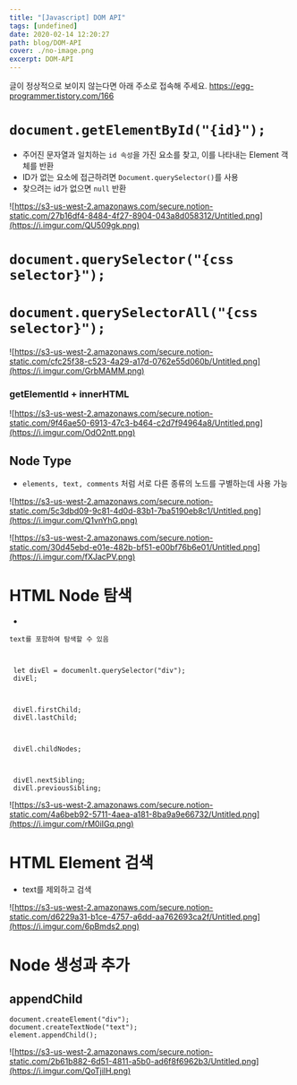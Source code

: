 ```yaml
---
title: "[Javascript] DOM API"
tags: [undefined]
date: 2020-02-14 12:20:27
path: blog/DOM-API
cover: ./no-image.png
excerpt: DOM-API
---
```

글이 정상적으로 보이지 않는다면 아래 주소로 접속해 주세요.
https://egg-programmer.tistory.com/166
# `` document.getElementById("{id}"); ``

*   주어진 문자열과 일치하는 `` id 속성 ``을 가진 요소를 찾고, 이를 나타내는 Element 객체를 반환
*   ID가 없는 요소에 접근하려면 `` Document.querySelector() ``를 사용
*   찾으려는 id가 없으면 `` null `` 반환

![https://s3-us-west-2.amazonaws.com/secure.notion-static.com/27b16df4-8484-4f27-8904-043a8d058312/Untitled.png](https://i.imgur.com/QU509gk.png)

# `` document.querySelector("{css selector}"); ``

# `` document.querySelectorAll("{css selector}"); ``

![https://s3-us-west-2.amazonaws.com/secure.notion-static.com/cfc25f38-c523-4a29-a17d-0762e55d060b/Untitled.png](https://i.imgur.com/GrbMAMM.png)

### getElementId + innerHTML

![https://s3-us-west-2.amazonaws.com/secure.notion-static.com/9f46ae50-6913-47c3-b464-c2d7f94964a8/Untitled.png](https://i.imgur.com/OdO2ntt.png)

## Node Type

*   `` elements, text, comments `` 처럼 서로 다른 종류의 노드를 구별하는데 사용 가능

![https://s3-us-west-2.amazonaws.com/secure.notion-static.com/5c3dbd09-9c81-4d0d-83b1-7ba5190eb8c1/Untitled.png](https://i.imgur.com/Q1vnYhG.png)

![https://s3-us-west-2.amazonaws.com/secure.notion-static.com/30d45ebd-e01e-482b-bf51-e00bf76b6e01/Untitled.png](https://i.imgur.com/fXJacPV.png)

# HTML Node 탐색

*   
    
    text를 포함하여 탐색할 수 있음
    
    
    
     let divEl = documenlt.querySelector("div");  
     divEl;
    
    
    
     divEl.firstChild;  
     divEl.lastChild;
    
    
    
     divEl.childNodes;
    
    
    
     divEl.nextSibling;  
     divEl.previousSibling;
    
    

![https://s3-us-west-2.amazonaws.com/secure.notion-static.com/4a6beb92-5711-4aea-a181-8ba9a9e66732/Untitled.png](https://i.imgur.com/rM0iIGq.png)

# HTML Element 검색

*   text를 제외하고 검색

![https://s3-us-west-2.amazonaws.com/secure.notion-static.com/d6229a31-b1ce-4757-a6dd-aa762693ca2f/Untitled.png](https://i.imgur.com/6pBmds2.png)

# Node 생성과 추가

## appendChild

    document.createElement("div");
    document.createTextNode("text");
    element.appendChild();

![https://s3-us-west-2.amazonaws.com/secure.notion-static.com/2b61b882-6d51-4811-a5b0-ad6f8f6962b3/Untitled.png](https://i.imgur.com/QoTjilH.png)